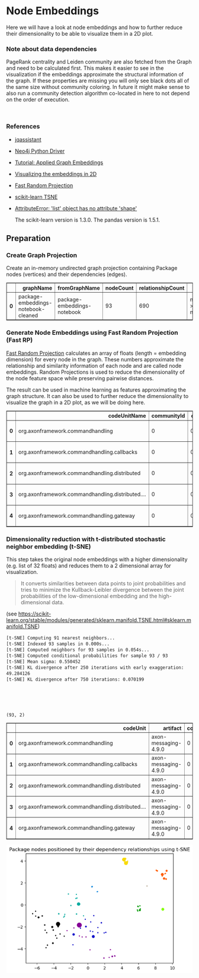 # Node Embeddings

Here we will have a look at node embeddings and how to further reduce their dimensionality to be able to visualize them in a 2D plot. 

### Note about data dependencies

PageRank centrality and Leiden community are also fetched from the Graph and need to be calculated first.
This makes it easier to see in the visualization if the embeddings approximate the structural information of the graph.
If these properties are missing you will only see black dots all of the same size without community coloring.
In future it might make sense to also run a community detection algorithm co-located in here to not depend on the order of execution.

<br>  

### References
- [jqassistant](https://jqassistant.org)
- [Neo4j Python Driver](https://neo4j.com/docs/api/python-driver/current)
- [Tutorial: Applied Graph Embeddings](https://neo4j.com/developer/graph-data-science/applied-graph-embeddings)
- [Visualizing the embeddings in 2D](https://github.com/openai/openai-cookbook/blob/main/examples/Visualizing_embeddings_in_2D.ipynb)
- [Fast Random Projection](https://neo4j.com/docs/graph-data-science/current/machine-learning/node-embeddings/fastrp)
- [scikit-learn TSNE](https://scikit-learn.org/stable/modules/generated/sklearn.manifold.TSNE.html#sklearn.manifold.TSNE)
- [AttributeError: 'list' object has no attribute 'shape'](https://bobbyhadz.com/blog/python-attributeerror-list-object-has-no-attribute-shape)

    The scikit-learn version is 1.3.0.
    The pandas version is 1.5.1.






## Preparation

### Create Graph Projection

Create an in-memory undirected graph projection containing Package nodes (vertices) and their dependencies (edges).




<div>
<table border="1" class="dataframe">
  <thead>
    <tr style="text-align: right;">
      <th></th>
      <th>graphName</th>
      <th>fromGraphName</th>
      <th>nodeCount</th>
      <th>relationshipCount</th>
      <th>nodeFilter</th>
    </tr>
  </thead>
  <tbody>
    <tr>
      <th>0</th>
      <td>package-embeddings-notebook-cleaned</td>
      <td>package-embeddings-notebook</td>
      <td>93</td>
      <td>690</td>
      <td>n.outgoingDependencies &gt; 0 OR n.incomingDepend...</td>
    </tr>
  </tbody>
</table>
</div>



### Generate Node Embeddings using Fast Random Projection (Fast RP)

[Fast Random Projection](https://neo4j.com/docs/graph-data-science/current/machine-learning/node-embeddings/fastrp) calculates an array of floats (length = embedding dimension) for every node in the graph. These numbers approximate the relationship and similarity information of each node and are called node embeddings. Random Projections is used to reduce the dimensionality of the node feature space while preserving pairwise distances.

The result can be used in machine learning as features approximating the graph structure. It can also be used to further reduce the dimensionality to visualize the graph in a 2D plot, as we will be doing here.




<div>
<table border="1" class="dataframe">
  <thead>
    <tr style="text-align: right;">
      <th></th>
      <th>codeUnitName</th>
      <th>communityId</th>
      <th>centrality</th>
      <th>artifactName</th>
      <th>embedding</th>
    </tr>
  </thead>
  <tbody>
    <tr>
      <th>0</th>
      <td>org.axonframework.commandhandling</td>
      <td>0</td>
      <td>0.062492</td>
      <td>axon-messaging-4.9.0</td>
      <td>[0.10886185616254807, -0.0904235988855362, -0....</td>
    </tr>
    <tr>
      <th>1</th>
      <td>org.axonframework.commandhandling.callbacks</td>
      <td>0</td>
      <td>0.019602</td>
      <td>axon-messaging-4.9.0</td>
      <td>[0.20682232081890106, -0.07204115390777588, -0...</td>
    </tr>
    <tr>
      <th>2</th>
      <td>org.axonframework.commandhandling.distributed</td>
      <td>0</td>
      <td>0.028509</td>
      <td>axon-messaging-4.9.0</td>
      <td>[0.10303518176078796, -0.07290735095739365, -0...</td>
    </tr>
    <tr>
      <th>3</th>
      <td>org.axonframework.commandhandling.distributed....</td>
      <td>0</td>
      <td>0.018051</td>
      <td>axon-messaging-4.9.0</td>
      <td>[0.10667519271373749, -0.010812338441610336, -...</td>
    </tr>
    <tr>
      <th>4</th>
      <td>org.axonframework.commandhandling.gateway</td>
      <td>0</td>
      <td>0.016234</td>
      <td>axon-messaging-4.9.0</td>
      <td>[0.19502374529838562, -0.09658371657133102, -0...</td>
    </tr>
  </tbody>
</table>
</div>



### Dimensionality reduction with t-distributed stochastic neighbor embedding (t-SNE)

This step takes the original node embeddings with a higher dimensionality (e.g. list of 32 floats) and
reduces them to a 2 dimensional array for visualization. 

> It converts similarities between data points to joint probabilities and tries to minimize the Kullback-Leibler divergence between the joint probabilities of the low-dimensional embedding and the high-dimensional data.

(see https://scikit-learn.org/stable/modules/generated/sklearn.manifold.TSNE.html#sklearn.manifold.TSNE)

    [t-SNE] Computing 91 nearest neighbors...
    [t-SNE] Indexed 93 samples in 0.000s...
    [t-SNE] Computed neighbors for 93 samples in 0.054s...
    [t-SNE] Computed conditional probabilities for sample 93 / 93
    [t-SNE] Mean sigma: 0.550452
    [t-SNE] KL divergence after 250 iterations with early exaggeration: 49.284126
    [t-SNE] KL divergence after 750 iterations: 0.070199





    (93, 2)






<div>
<table border="1" class="dataframe">
  <thead>
    <tr style="text-align: right;">
      <th></th>
      <th>codeUnit</th>
      <th>artifact</th>
      <th>communityId</th>
      <th>centrality</th>
      <th>x</th>
      <th>y</th>
    </tr>
  </thead>
  <tbody>
    <tr>
      <th>0</th>
      <td>org.axonframework.commandhandling</td>
      <td>axon-messaging-4.9.0</td>
      <td>0</td>
      <td>0.062492</td>
      <td>-5.806868</td>
      <td>-1.147245</td>
    </tr>
    <tr>
      <th>1</th>
      <td>org.axonframework.commandhandling.callbacks</td>
      <td>axon-messaging-4.9.0</td>
      <td>0</td>
      <td>0.019602</td>
      <td>-6.504912</td>
      <td>-0.813952</td>
    </tr>
    <tr>
      <th>2</th>
      <td>org.axonframework.commandhandling.distributed</td>
      <td>axon-messaging-4.9.0</td>
      <td>0</td>
      <td>0.028509</td>
      <td>-5.372363</td>
      <td>-1.015420</td>
    </tr>
    <tr>
      <th>3</th>
      <td>org.axonframework.commandhandling.distributed....</td>
      <td>axon-messaging-4.9.0</td>
      <td>0</td>
      <td>0.018051</td>
      <td>-6.155689</td>
      <td>-0.587476</td>
    </tr>
    <tr>
      <th>4</th>
      <td>org.axonframework.commandhandling.gateway</td>
      <td>axon-messaging-4.9.0</td>
      <td>0</td>
      <td>0.016234</td>
      <td>-6.143025</td>
      <td>-1.031680</td>
    </tr>
  </tbody>
</table>
</div>




    
![png](NodeEmbeddings_files/NodeEmbeddings_18_0.png)
    

